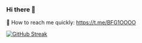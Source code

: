 ### Hi there 👋

:rocket: How to reach me quickly: https://t.me/BFG1OOOO

[![GitHub Streak](https://github-readme-streak-stats.herokuapp.com?user=NikolayPianikov&theme=dark&hide_border=true)](https://git.io/streak-stats)
